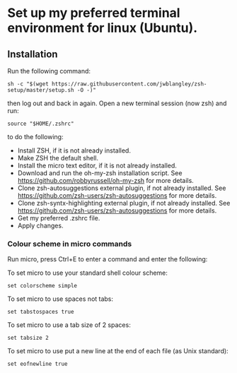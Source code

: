 # Set up my preferred terminal environment for linux (Ubuntu).

## Installation
Run the following command:
```shell
sh -c "$(wget https://raw.githubusercontent.com/jwblangley/zsh-setup/master/setup.sh -O -)"
```
then log out and back in again.
Open a new terminal session (now zsh) and run:
```shell
source "$HOME/.zshrc"
```
to do the following:
* Install ZSH, if it is not already installed.
* Make ZSH the default shell.
* Install the micro text editor, if it is not already installed.
* Download and run the oh-my-zsh installation script. See https://github.com/robbyrussell/oh-my-zsh for more details.
* Clone zsh-autosuggestions external plugin, if not already installed. See https://github.com/zsh-users/zsh-autosuggestions for more details.
* Clone zsh-syntx-highlighting external plugin, if not already installed. See https://github.com/zsh-users/zsh-autosuggestions for more details.
* Get my preferred .zshrc file.
* Apply changes.

### Colour scheme in micro commands
Run micro, press Ctrl+E to enter a command and enter the following:

To set micro to use your standard shell colour scheme:
```shell
set colorscheme simple
```
To set micro to use spaces not tabs:
```shell
set tabstospaces true
```
To set micro to use a tab size of 2 spaces:
```shell
set tabsize 2
```
To set micro to use put a new line at the end of each file (as Unix standard):
```shell
set eofnewline true
```

